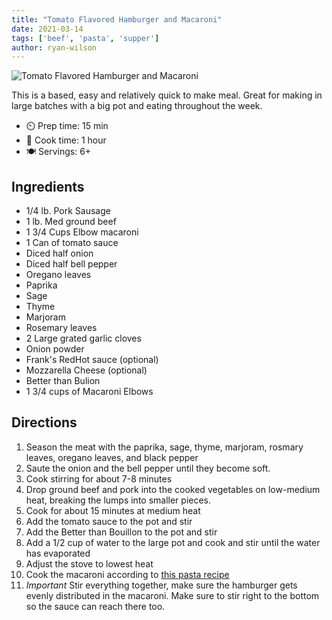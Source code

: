 ```yaml
---
title: "Tomato Flavored Hamburger and Macaroni"
date: 2021-03-14
tags: ['beef', 'pasta', 'supper']
author: ryan-wilson
---
```


![Tomato Flavored Hamburger and Macaroni](/pix/tomato-flavored-hamburger-macaroni.avif)

This is a based, easy and relatively quick to make meal. Great for making in large batches with a big pot and eating throughout the week.

- ⏲️ Prep time: 15 min
- 🍳 Cook time: 1 hour
- 🍽️ Servings: 6+

## Ingredients

- 1/4 lb. Pork Sausage
- 1 lb. Med ground beef
- 1 3/4 Cups Elbow macaroni
- 1 Can of tomato sauce
- Diced half onion
- Diced half bell pepper
- Oregano leaves
- Paprika
- Sage
- Thyme
- Marjoram
- Rosemary leaves
- 2 Large grated garlic cloves
- Onion powder
- Frank's RedHot sauce (optional)
- Mozzarella Cheese (optional)
- Better than Bulion
- 1 3/4 cups of Macaroni Elbows

## Directions

1. Season the meat with the paprika, sage, thyme, marjoram, rosmary leaves, oregano leaves, and black pepper
2. Saute the onion and the bell pepper until they become soft.
3. Cook stirring for about 7-8 minutes
5. Drop ground beef and pork into the cooked vegetables on low-medium heat, breaking the lumps into smaller pieces.
6. Cook for about 15 minutes at medium heat
7. Add the tomato sauce to the pot and stir
8. Add the Better than Bouillon to the pot and stir
9. Add a 1/2 cup of water to the large pot and cook and stir until the water has evaporated
10. Adjust the stove to lowest heat
11. Cook the macaroni according to [this pasta recipe](pasta.html)
12. *Important* Stir everything together, make sure the hamburger gets evenly distributed in the macaroni. Make sure to stir right to the bottom so the sauce can reach there too.
